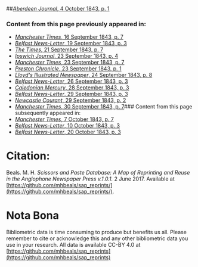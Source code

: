 ##[*Aberdeen Journal*, 4 October 1843, p. 1](https://mhbeals.github.io/sap_html/Aberdeen-Journal/Aberdeen-Journal-4-October-1843-p-1)

### Content from this page previously appeared in:
+ [*Manchester Times*, 16 September 1843, p. 7](https://mhbeals.github.io/sap_html/Manchester-Times/Manchester-Times-16-September-1843-p-7)
+ [*Belfast News-Letter*, 19 September 1843, p. 3](https://mhbeals.github.io/sap_html/Belfast-News-Letter/Belfast-News-Letter-19-September-1843-p-3)
+ [*The Times*, 21 September 1843, p. 7](https://mhbeals.github.io/sap_html/The-Times/The-Times-21-September-1843-p-7)
+ [*Ipswich Journal*, 23 September 1843, p. 4](https://mhbeals.github.io/sap_html/Ipswich-Journal/Ipswich-Journal-23-September-1843-p-4)
+ [*Manchester Times*, 23 September 1843, p. 7](https://mhbeals.github.io/sap_html/Manchester-Times/Manchester-Times-23-September-1843-p-7)
+ [*Preston Chronicle*, 23 September 1843, p. 1](https://mhbeals.github.io/sap_html/Preston-Chronicle/Preston-Chronicle-23-September-1843-p-1)
+ [*Lloyd's Illustrated Newspaper*, 24 September 1843, p. 8](https://mhbeals.github.io/sap_html/Lloyd's-Illustrated-Newspaper/Lloyd's-Illustrated-Newspaper-24-September-1843-p-8)
+ [*Belfast News-Letter*, 26 September 1843, p. 3](https://mhbeals.github.io/sap_html/Belfast-News-Letter/Belfast-News-Letter-26-September-1843-p-3)
+ [*Caledonian Mercury*, 28 September 1843, p. 3](https://mhbeals.github.io/sap_html/Caledonian-Mercury/Caledonian-Mercury-28-September-1843-p-3)
+ [*Belfast News-Letter*, 29 September 1843, p. 3](https://mhbeals.github.io/sap_html/Belfast-News-Letter/Belfast-News-Letter-29-September-1843-p-3)
+ [*Newcastle Courant*, 29 September 1843, p. 2](https://mhbeals.github.io/sap_html/Newcastle-Courant/Newcastle-Courant-29-September-1843-p-2)
+ [*Manchester Times*, 30 September 1843, p. 7](https://mhbeals.github.io/sap_html/Manchester-Times/Manchester-Times-30-September-1843-p-7)### Content from this page subsequently appeared in:
+ [*Manchester Times*, 7 October 1843, p. 7](https://mhbeals.github.io/sap_html/Manchester-Times/Manchester-Times-7-October-1843-p-7)
+ [*Belfast News-Letter*, 10 October 1843, p. 3](https://mhbeals.github.io/sap_html/Belfast-News-Letter/Belfast-News-Letter-10-October-1843-p-3)
+ [*Belfast News-Letter*, 20 October 1843, p. 3](https://mhbeals.github.io/sap_html/Belfast-News-Letter/Belfast-News-Letter-20-October-1843-p-3)
                    
# Citation: 

Beals. M. H. *Scissors and Paste Database: A Map of Reprinting and Reuse in the Anglophone Newspaper Press v.1.0.1.* 2 June 2017. Available at [https://github.com/mhbeals/sap_reprints/](https://github.com/mhbeals/sap_reprints/). 
                    
# Nota Bona

Bibliometric data is time consuming to produce but benefits us all. Please remember to cite or acknowledge this and any other bibliometric data you use in your research. All data is available CC-BY 4.0 at [https://github.com/mhbeals/sap_reprints](https://github.com/mhbeals/sap_reprints)
